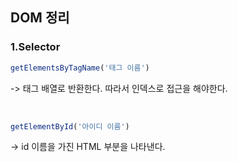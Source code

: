 ## DOM 정리
### 1.Selector

```js
getElementsByTagName('태그 이름')
```
-> 태그 배열로 반환한다. 따라서 인덱스로 접근을 해야한다.

<br>

```js
getElementById('아이디 이름')
```
-> id 이름을 가진 HTML 부분을 나타낸다.
